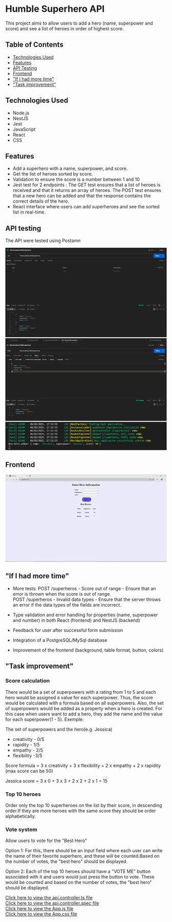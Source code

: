 # Humble Superhero API

This project aims to allow users to add a hero (name, superpower and score) and see a list of heroes in order of highest score.

## Table of Contents
* [Technologies Used](#technologies-used)
* [Features](#features)
* [API Testing](#api-testing)
* [Frontend](#frontend)
* ["If I had more time"](#if-i-had-more-time)
* ["Task improvement"](#task-improvement)

## Technologies Used
- Node.js
- NestJS 
- Jest
- JavaScript
- React
- CSS

## Features
- Add a superhero with a name, superpower, and score. 
- Get the list of heroes sorted by score. 
- Validation to ensure the score is a number between 1 and 10 
- Jest test for 2 endpoints : 
The GET test ensures that a list of heroes is received and that it returns an array of heroes.
The POST test ensures that a new hero can be added and that the response contains the correct details of the hero.
- React interface where users can add superheroes and see the sorted list in real-time.

## API testing 
The API were tested using Postamn 

![screenshot](./img/get.png)
![screenshot](./img/post.png)
![screenshot](./img/postvs.png)

## Frontend
![screenshot](./img/frontend.png)

## "If I had more time"
- More tests:
POST /superheros - Score out of range - Ensure that an error is thrown when the score is out of range.<br>
POST /superheros - Invalid data types - Ensure that the server throws an error if the data types of the fields are incorrect.

- Type validation and error handling for properties (name, superpower and number) in both React (frontend) and NestJS (backend)

- Feedback for user after successful form submission

- Integration of a PostgreSQL/MySql database 

- Improvement of the frontend (background, table format, button, colors)

## "Task improvement"

### Score calculation
There would be a set of superpowers with a rating from 1 to 5 and each hero would be assigned a value for each superpower. Thus, the score would be calculated with a formula based on all superpowers. Also, the set of superpowers would be added as a property when a hero is created. For this case when users want to add a hero, they add the name and the value for each superpower(1 - 5). Exemple:

The set of superpowers and the hero(e.g. Jessica)
- creativity - 0/5
- rapidity  -  1/5
- empathy   - 2/5
- flexibility -3/5

Score formula = 3 x creativity + 3 x flexibility + 2 x empathy + 2 x rapidity (max score can be 50)

Jessica score = 3 x 0 + 3 x 3 + 2 x 2 + 2 x 1 = 15 

### Top 10 heroes
Order only the top 10 superheroes on the list by their score, in descending order.If they are more heroes with the same score they should be order alphabetically.

### Vote system 
Allow users to vote for the "Best Hero" 

Option 1: For this, there should be an input field where each user can write the name of their favorite superhero, and these will be counted.Based on the number of votes, the "best hero" should be displayed.

Option 2: Each of the top 10 heroes should have a "VOTE ME" button associated with it and users would just press the button to vote. These would be counted and based on the number of votes, the "best hero" should be displayed.

[Click here to view the api.controller.ts file](./task/src/api/api.controller.ts)<br>
[Click here to view the api.controller.spec file](./task/src/api/api.controller.spec.ts)<br>
[Click here to view the App.js file](./frontend/src/App.js)<br>
[Click here to view the App.css file](./frontend/src/App.css)


                               
